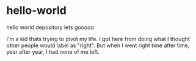 # hello-world
hello world depository lets gooooo

I'm a kid thats trying to pivot my life. I got here from doing what I thought other people would label as "right". But when I went right time after time, year after year, I had none of me left.
